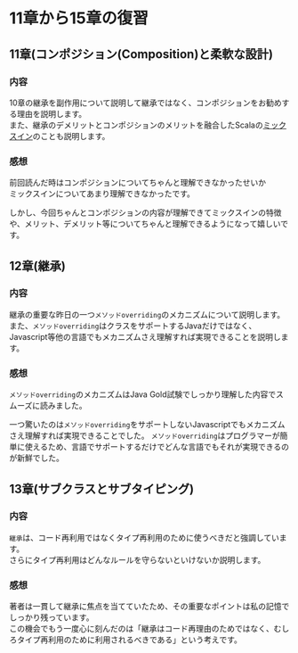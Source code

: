 # 11章から15章の復習

## 11章(コンポジション(Composition)と柔軟な設計)

### 内容

10章の継承を副作用について説明して継承ではなく、コンポジションをお勧めする理由を説明します。    
また、継承のデメリットとコンポジションのメリットを融合したScalaの[ミックスイン](https://docs.scala-lang.org/ja/tour/mixin-class-composition.html)のことも説明します。   

### 感想

前回読んだ時はコンポジションについてちゃんと理解できなかったせいか   
ミックスインについてあまり理解できなかったです。

しかし、今回ちゃんとコンポジションの内容が理解できてミックスインの特徴や、メリット、デメリット等についてちゃんと理解できるようになって嬉しいです。

## 12章(継承)

### 内容

継承の重要な昨日の一つ`メソッドoverriding`のメカニズムについて説明します。   
また、`メソッドoverriding`はクラスをサポートするJavaだけではなく、
Javascript等他の言語でもメカニズムさえ理解すれば実現できることを説明します。

### 感想

`メソッドoverriding`のメカニズムはJava Gold試験でしっかり理解した内容でスムーズに読みました。

一つ驚いたのは`メソッドoverriding`をサポートしないJavascriptでもメカニズムさえ理解すれば実現できることでした。   `メソッドoverriding`はプログラマーが簡単に使えるため、言語でサポートするだけでどんな言語でもそれが実現できるのが新鮮でした。

## 13章(サブクラスとサブタイピング)

### 内容

`継承`は、コード再利用ではなくタイプ再利用のために使うべきだと強調しています。  
さらにタイプ再利用はどんなルールを守らないといけないか説明します。

### 感想

著者は一貫して継承に焦点を当てていたため、その重要なポイントは私の記憶でしっかり残っています。   
この機会でもう一度心に刻んだのは「継承はコード再理由のためではなく、むしろタイプ再利用のために利用されるべきである」という考えです。
